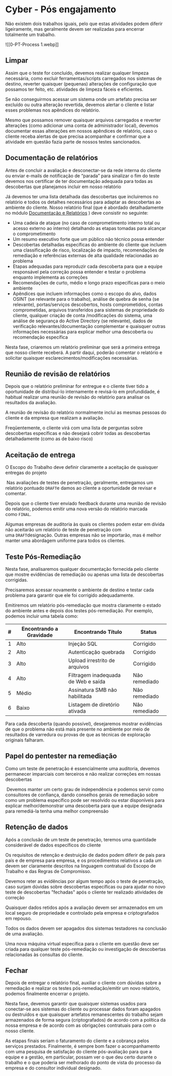 # Cyber - Pós engajamento

Não existem dois trabalhos iguais, pelo que estas atividades podem diferir ligeiramente, mas geralmente devem ser realizadas para encerrar totalmente um trabalho.

![[0-PT-Process 1.webp]]

## Limpar

Assim que o teste for concluído, devemos realizar qualquer limpeza necessária, como excluir ferramentas/scripts carregados nos sistemas de destino, reverter quaisquer (pequenas) alterações de configuração que possamos ter feito, etc. atividades de limpeza fáceis e eficientes. 

Se não conseguirmos acessar um sistema onde um artefato precisa ser excluído ou outra alteração revertida, devemos alertar o cliente e listar esses problemas nos apêndices do relatório.

Mesmo que possamos remover quaisquer arquivos carregados e reverter alterações (como adicionar uma conta de administrador local), devemos documentar essas alterações em nossos apêndices de relatório, caso o cliente receba alertas de que precisa acompanhar e confirmar que a atividade em questão fazia parte de nossos testes sancionados.

## Documentação de relatórios


Antes de concluir a avaliação e desconectar-se da rede interna do cliente ou enviar e-mails de notificação de “parada” para sinalizar o fim do teste devemos nos certificar de ter documentação adequada para todas as descobertas que planejamos incluir em nosso relatório

Já devemos ter uma lista detalhada das descobertas que incluiremos no relatório e todos os detalhes necessários para adaptar as descobertas ao ambiente do cliente. Nosso relatório final (que é abordado detalhadamente no módulo [Documentação e Relatórios](https://academy.hackthebox.com/module/details/162) ) deve consistir no seguinte:

- Uma cadeia de ataque (no caso de comprometimento interno total ou acesso externo ao interno) detalhando as etapas tomadas para alcançar o comprometimento
- Um resumo executivo forte que um público não técnico possa entender
- Descobertas detalhadas específicas do ambiente do cliente que incluem uma classificação de risco, localização de impacto, recomendações de remediação e referências externas de alta qualidade relacionadas ao problema
- Etapas adequadas para reproduzir cada descoberta para que a equipe responsável pela correção possa entender e testar o problema enquanto implementa as correções
- Recomendações de curto, médio e longo prazo específicas para o meio ambiente
- Apêndices que incluem informações como o escopo do alvo, dados OSINT (se relevante para o trabalho), análise de quebra de senha (se relevante), portas/serviços descobertos, hosts comprometidos, contas comprometidas, arquivos transferidos para sistemas de propriedade do cliente, qualquer criação de conta /modificações do sistema, uma análise de segurança do Active Directory (se relevante), dados de verificação relevantes/documentação complementar e quaisquer outras informações necessárias para explicar melhor uma descoberta ou recomendação específica

Nesta fase, criaremos um relatório preliminar que será a primeira entrega que nosso cliente receberá. A partir daqui, poderão comentar o relatório e solicitar quaisquer esclarecimentos/modificações necessárias.

## Reunião de revisão de relatórios

Depois que o relatório preliminar for entregue e o cliente tiver tido a oportunidade de distribuí-lo internamente e revisá-lo em profundidade, é habitual realizar uma reunião de revisão do relatório para analisar os resultados da avaliação.

A reunião de revisão do relatório normalmente inclui as mesmas pessoas do cliente e da empresa que realizam a avaliação.

Freqüentemente, o cliente virá com uma lista de perguntas sobre descobertas específicas e não desejará cobrir todas as descobertas detalhadamente (como as de baixo risco)

## Aceitação de entrega

O Escopo do Trabalho deve definir claramente a aceitação de quaisquer entregas do projeto

 Nas avaliações de testes de penetração, geralmente, entregamos um relatório pontuado `DRAFT`e damos ao cliente a oportunidade de revisar e comentar.

Depois que o cliente tiver enviado feedback durante uma reunião de revisão do relatório, podemos emitir uma nova versão do relatório marcada como `FINAL`.

Algumas empresas de auditoria às quais os clientes podem estar em dívida não aceitarão um relatório de teste de penetração com uma `DRAFT`designação. Outras empresas não se importarão, mas é melhor manter uma abordagem uniforme para todos os clientes.

## Teste Pós-Remediação

Nesta fase, analisaremos qualquer documentação fornecida pelo cliente que mostre evidências de remediação ou apenas uma lista de descobertas corrigidas.

Precisaremos acessar novamente o ambiente de destino e testar cada problema para garantir que ele foi corrigido adequadamente.

Emitiremos um relatório pós-remediação que mostra claramente o estado do ambiente antes e depois dos testes pós-remediação. Por exemplo, podemos incluir uma tabela como:

| #   | Encontrando a Gravidade | Encontrando Título                  | Status        |
| --- | ----------------------- | ----------------------------------- | ------------- |
| 1   | Alto                    | Injeção SQL                         | Corrigido     |
| 2   | Alto                    | Autenticação quebrada               | Corrigido     |
| 3   | Alto                    | Upload irrestrito de arquivos       | Corrigido     |
| 4   | Alto                    | Filtragem inadequada de Web e saída | Não remediado |
| 5   | Médio                   | Assinatura SMB não habilitada       | Não remediado |
| 6   | Baixo                   | Listagem de diretório ativada       | Não remediado |

Para cada descoberta (quando possível), desejaremos mostrar evidências de que o problema não está mais presente no ambiente por meio de resultados de varredura ou provas de que as técnicas de exploração originais falharam.

## Papel do pentester na remediação

Como um teste de penetração é essencialmente uma auditoria, devemos permanecer imparciais com terceiros e não realizar correções em nossas descobertas

 Devemos manter um certo grau de independência e podemos servir como consultores de confiança, dando conselhos gerais de remediação sobre como um problema específico pode ser resolvido ou estar disponíveis para explicar melhor/demonstrar uma descoberta para que a equipe designada para remediá-la tenha uma melhor compreensão

## Retenção de dados

Após a conclusão de um teste de penetração, teremos uma quantidade considerável de dados específicos do cliente

Os requisitos de retenção e destruição de dados podem diferir de país para país e de empresa para empresa, e os procedimentos relativos a cada um devem ser claramente descritos na linguagem contratual do Escopo de Trabalho e das Regras de Compromisso.

Devemos reter as evidências por algum tempo após o teste de penetração, caso surjam dúvidas sobre descobertas específicas ou para ajudar no novo teste de descobertas "fechadas" após o cliente ter realizado atividades de correção

Quaisquer dados retidos após a avaliação devem ser armazenados em um local seguro de propriedade e controlado pela empresa e criptografados em repouso.

Todos os dados devem ser apagados dos sistemas testadores na conclusão de uma avaliação.

Uma nova máquina virtual específica para o cliente em questão deve ser criada para qualquer teste pós-remediação ou investigação de descobertas relacionadas às consultas do cliente.

## Fechar

Depois de entregar o relatório final, auxiliar o cliente com dúvidas sobre a remediação e realizar os testes pós-remediação/emitir um novo relatório, podemos finalmente encerrar o projeto.

Nesta fase, devemos garantir que quaisquer sistemas usados ​​para conectar-se aos sistemas do cliente ou processar dados foram apagados ou destruídos e que quaisquer artefatos remanescentes do trabalho sejam armazenados de forma segura (criptografados) de acordo com a política da nossa empresa e de acordo com as obrigações contratuais para com o nosso cliente.

As etapas finais seriam o faturamento do cliente e a cobrança pelos serviços prestados. Finalmente, é sempre bom fazer o acompanhamento com uma pesquisa de satisfação do cliente pós-avaliação para que a equipe e a gestão, em particular, possam ver o que deu certo durante o trabalho e o que poderia ser melhorado do ponto de vista do processo da empresa e do consultor individual designado.







